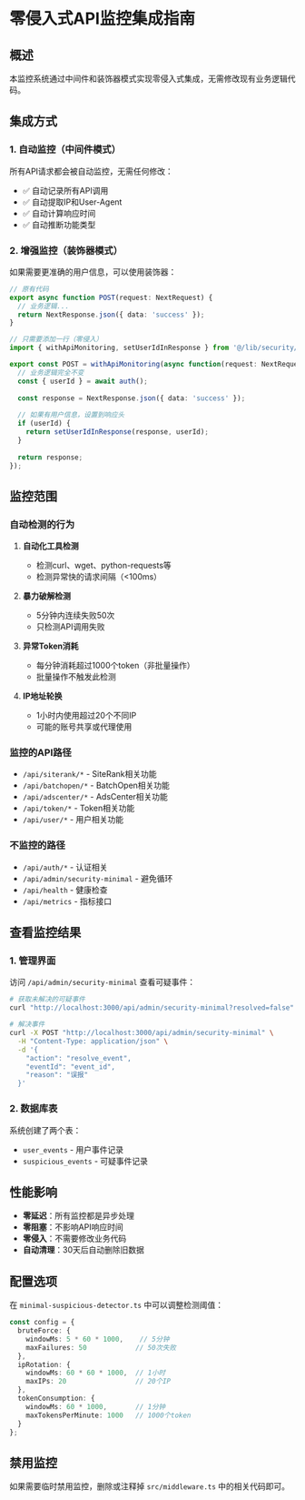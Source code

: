 # 零侵入式API监控集成指南

## 概述

本监控系统通过中间件和装饰器模式实现零侵入式集成，无需修改现有业务逻辑代码。

## 集成方式

### 1. 自动监控（中间件模式）

所有API请求都会被自动监控，无需任何修改：

- ✅ 自动记录所有API调用
- ✅ 自动提取IP和User-Agent
- ✅ 自动计算响应时间
- ✅ 自动推断功能类型

### 2. 增强监控（装饰器模式）

如果需要更准确的用户信息，可以使用装饰器：

```typescript
// 原有代码
export async function POST(request: NextRequest) {
  // 业务逻辑...
  return NextResponse.json({ data: 'success' });
}

// 只需要添加一行（零侵入）
import { withApiMonitoring, setUserIdInResponse } from '@/lib/security/api-monitoring';

export const POST = withApiMonitoring(async function(request: NextRequest) {
  // 业务逻辑完全不变
  const { userId } = await auth();
  
  const response = NextResponse.json({ data: 'success' });
  
  // 如果有用户信息，设置到响应头
  if (userId) {
    return setUserIdInResponse(response, userId);
  }
  
  return response;
});
```

## 监控范围

### 自动检测的行为

1. **自动化工具检测**
   - 检测curl、wget、python-requests等
   - 检测异常快的请求间隔（<100ms）

2. **暴力破解检测**
   - 5分钟内连续失败50次
   - 只检测API调用失败

3. **异常Token消耗**
   - 每分钟消耗超过1000个token（非批量操作）
   - 批量操作不触发此检测

4. **IP地址轮换**
   - 1小时内使用超过20个不同IP
   - 可能的账号共享或代理使用

### 监控的API路径

- `/api/siterank/*` - SiteRank相关功能
- `/api/batchopen/*` - BatchOpen相关功能
- `/api/adscenter/*` - AdsCenter相关功能
- `/api/token/*` - Token相关功能
- `/api/user/*` - 用户相关功能

### 不监控的路径

- `/api/auth/*` - 认证相关
- `/api/admin/security-minimal` - 避免循环
- `/api/health` - 健康检查
- `/api/metrics` - 指标接口

## 查看监控结果

### 1. 管理界面

访问 `/api/admin/security-minimal` 查看可疑事件：

```bash
# 获取未解决的可疑事件
curl "http://localhost:3000/api/admin/security-minimal?resolved=false"

# 解决事件
curl -X POST "http://localhost:3000/api/admin/security-minimal" \
  -H "Content-Type: application/json" \
  -d '{
    "action": "resolve_event",
    "eventId": "event_id",
    "reason": "误报"
  }'
```

### 2. 数据库表

系统创建了两个表：

- `user_events` - 用户事件记录
- `suspicious_events` - 可疑事件记录

## 性能影响

- **零延迟**：所有监控都是异步处理
- **零阻塞**：不影响API响应时间
- **零侵入**：不需要修改业务代码
- **自动清理**：30天后自动删除旧数据

## 配置选项

在 `minimal-suspicious-detector.ts` 中可以调整检测阈值：

```typescript
const config = {
  bruteForce: {
    windowMs: 5 * 60 * 1000,    // 5分钟
    maxFailures: 50            // 50次失败
  },
  ipRotation: {
    windowMs: 60 * 60 * 1000,  // 1小时
    maxIPs: 20                 // 20个IP
  },
  tokenConsumption: {
    windowMs: 60 * 1000,       // 1分钟
    maxTokensPerMinute: 1000   // 1000个token
  }
};
```

## 禁用监控

如果需要临时禁用监控，删除或注释掉 `src/middleware.ts` 中的相关代码即可。